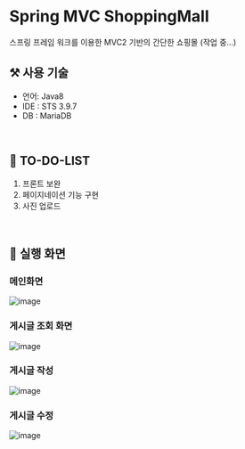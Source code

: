 # Spring MVC ShoppingMall
스프링 프레임 워크를 이용한 MVC2 기반의 간단한 쇼핑몰 (작업 중...)
<br>

## ⚒ 사용 기술
- 언어: Java8  
- IDE : STS 3.9.7   
- DB : MariaDB   
<br>

## 📑 TO-DO-LIST
1. 프론트 보완
2. 페이지네이션 기능 구현
3. 사진 업로드
<br>

## 💫 실행 화면
### 메인화면
![image](https://user-images.githubusercontent.com/55896511/162249884-dd2966fd-56fa-4b3c-9706-451fad28ec92.png)
<br>
### 게시글 조회 화면
![image](https://user-images.githubusercontent.com/55896511/162250009-56c02cc9-452b-40f0-9366-9dab882046bf.png)
<br>
### 게시글 작성 
![image](https://user-images.githubusercontent.com/55896511/162250131-a3866ec3-bd21-47e3-8b74-03a194ffe052.png)
<br>
### 게시글 수정
![image](https://user-images.githubusercontent.com/55896511/162251880-0c596e1e-3983-46d8-b2dd-77b4ddc40dc4.png)
<br>
